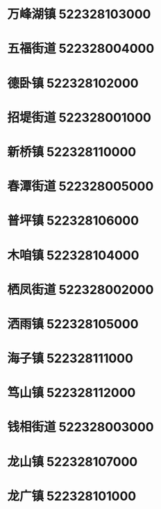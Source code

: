 # 万峰湖镇 522328103000
# 五福街道 522328004000
# 德卧镇 522328102000
# 招堤街道 522328001000
# 新桥镇 522328110000
# 春潭街道 522328005000
# 普坪镇 522328106000
# 木咱镇 522328104000
# 栖凤街道 522328002000
# 洒雨镇 522328105000
# 海子镇 522328111000
# 笃山镇 522328112000
# 钱相街道 522328003000
# 龙山镇 522328107000
# 龙广镇 522328101000
